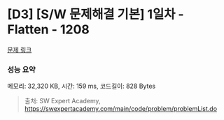 # [D3] [S/W 문제해결 기본] 1일차 - Flatten - 1208 

[문제 링크](https://swexpertacademy.com/main/code/problem/problemDetail.do?contestProbId=AV139KOaABgCFAYh) 

### 성능 요약

메모리: 32,320 KB, 시간: 159 ms, 코드길이: 828 Bytes



> 출처: SW Expert Academy, https://swexpertacademy.com/main/code/problem/problemList.do